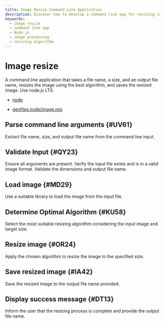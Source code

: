 ```yaml
---
title: Image Resize Command Line Application
description: Discover how to develop a command line app for resizing images using Node.js LTS, optimal algorithms, and validation techniques.
keywords:
  - image resize
  - command line app
  - Node.js
  - image processing
  - resizing algorithm
---
```


# Image resize

A command line application that takes a file name, a size, and an output file name, resizes the image using the best algorithm, and saves the resized image. Use node.js LTS.

*   [node](./image.mjs)

-   [genfiles.node/image.mjs](./genfiles.node/image.mjs)


## Parse command line arguments {#UV61}
Extract file name, size, and output file name from the command line input.

## Validate Input {#QY23}
Ensure all arguments are present.
Verify the input file exists and is in a valid image format. Validate the dimensions and output file name.

## Load image {#MD29}
Use a suitable library to load the image from the input file.

## Determine Optimal Algorithm {#KU58}
Select the most suitable resizing algorithm considering the input image and target size.

## Resize image {#OR24}
Apply the chosen algorithm to resize the image to the specified size.

## Save resized image {#IA42}
Save the resized image to the output file name provided.

## Display success message {#DT13}
Inform the user that the resizing process is complete and provide the output file name.